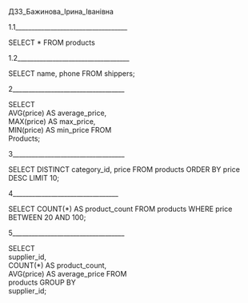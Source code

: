 ДЗ3_Бажинова_Ірина_Іванівна

1.1___________________________________

SELECT * FROM products


1.2___________________________________

SELECT name, phone FROM shippers;


2___________________________________

SELECT      
    AVG(price) AS average_price,     
    MAX(price) AS max_price,     
    MIN(price) AS min_price 
FROM      
    Products;


3___________________________________

SELECT DISTINCT  category_id, price 
FROM products 
ORDER BY price DESC 
LIMIT 10;


4_________________________________

SELECT COUNT(*) AS product_count
FROM products
WHERE price BETWEEN 20 AND 100;


5___________________________________

SELECT      
    supplier_id,     
COUNT(*) AS product_count,    
AVG(price) AS average_price 
FROM      
    products 
GROUP BY      
    supplier_id;